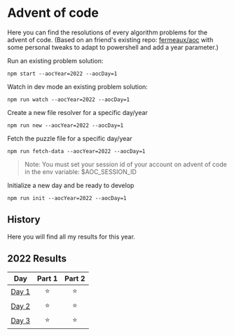 # Advent of code

Here you can find the resolutions of every algorithm problems for the advent of code. (Based on an friend's existing repo: [fermeaux/aoc](https://github.com/fermeaux/advent-of-code-2021) with some personal tweaks to adapt to powershell and add a year parameter.)

Run an existing problem solution:

```
npm start --aocYear=2022 --aocDay=1
```

Watch in dev mode an existing problem solution:

```
npm run watch --aocYear=2022 --aocDay=1
```

Create a new file resolver for a specific day/year

```
npm run new --aocYear=2022 --aocDay=1
```

Fetch the puzzle file for a specific day/year

```
npm run fetch-data --aocYear=2022 --aocDay=1
```

> Note: You must set your session id of your account on advent of code in the env variable: $AOC_SESSION_ID

Initialize a new day and be ready to develop

```
npm run init --aocYear=2022 --aocDay=1
```

## History

Here you will find all my results for this year.

<!--- advent_readme_stars table --->
## 2022 Results

| Day | Part 1 | Part 2 |
| :---: | :---: | :---: |
| [Day 1](https://adventofcode.com/2022/day/1) | ⭐ | ⭐ |
| [Day 2](https://adventofcode.com/2022/day/2) | ⭐ | ⭐ |
| [Day 3](https://adventofcode.com/2022/day/3) | ⭐ | ⭐ |
<!--- advent_readme_stars table --->

